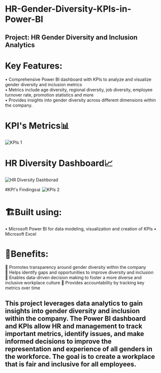 # HR-Gender-Diversity-KPIs-in-Power-BI
## Project: HR Gender Diversity and Inclusion Analytics

# Key Features:
• Comprehensive Power BI dashboard with KPIs to analyze and visualize gender diversity and inclusion metrics  
• Metrics include age diversity, regional diversity, job diversity, employee turnover rate, promotion statistics and more  
• Provides insights into gender diversity across different dimensions within the company.

# KPI's Metrics📊
![KPIs 1](https://github.com/DataVizExpert-Sham/HR-Gender-Diversity-KPIs-in-Power-BI/assets/151017676/54257bbc-d140-4ffa-9e14-73fe988a30a2)

# HR Diversity Dashboard📈
![HR Diversity Dashborad](https://github.com/DataVizExpert-Sham/HR-Gender-Diversity-KPIs-in-Power-BI/assets/151017676/a8a45572-c11c-4e86-a327-8aa63d00ddca)

#KPI's Findings📊
![KPIs 2](https://github.com/DataVizExpert-Sham/HR-Gender-Diversity-KPIs-in-Power-BI/assets/151017676/bcc0ec3c-7ba6-437b-ab88-378620747114)


# 🏗️Built using: 
• Microsoft Power BI for data modeling, visualization and creation of KPIs 
• Microsoft Excel

# 🎯Benefits:
📌 Promotes transparency around gender diversity within the company  
📌 Helps identify gaps and opportunities to improve diversity and inclusion  
📌 Enables data-driven decision making to foster a more diverse and inclusive workplace culture
📌 Provides accountability by tracking key metrics over time

## This project leverages data analytics to gain insights into gender diversity and inclusion within the company. The Power BI dashboard and KPIs allow HR and management to track important metrics, identify issues, and make informed decisions to improve the representation and experience of all genders in the workforce. The goal is to create a workplace that is fair and inclusive for all employees.
